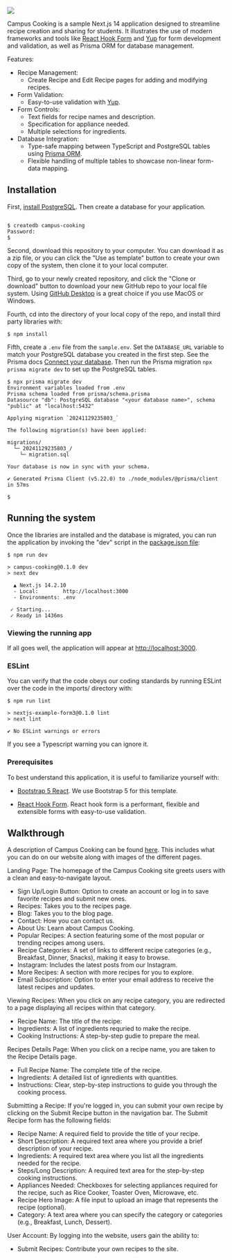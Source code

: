 ![](https://raw.githubusercontent.com/ics-software-engineering/nextjs-example-form/main/doc/create-student-page.png)

Campus Cooking is a sample Next.js 14 application designed to streamline recipe creation and sharing for students. It illustrates the use of modern frameworks and tools like [React Hook Form](https://www.react-hook-form.com/) and [Yup](https://www.npmjs.com/package/yup) for form development and validation, as well as Prisma ORM for database management.

Features: 
- Recipe Management:
  - Create Recipe and Edit Recipe pages for adding and modifying recipes.
- Form Validation:
  - Easy-to-use validation with [Yup](https://www.npmjs.com/package/yup).
- Form Controls:
  - Text fields for recipe names and description.
  - Specification for appliance needed.
  - Multiple selections for ingredients.
- Database Integration:
  - Type-safe mapping between TypeScript and PostgreSQL tables using [Prisma ORM](https://www.prisma.io/).
  - Flexible handling of multiple tables to showcase non-linear form-data mapping.

## Installation

First, [install PostgreSQL](https://www.postgresql.org/download/). Then create a database for your application.

```

$ createdb campus-cooking
Password:
$

```

Second, download this repository to your computer. You can download it as a zip file, or you can click the "Use as template" button to create your own copy of the system, then clone it to your local computer.

Third, go to your newly created repository, and click the "Clone or download" button to download your new GitHub repo to your local file system. Using [GitHub Desktop](https://desktop.github.com/) is a great choice if you use MacOS or Windows.

Fourth, cd into the directory of your local copy of the repo, and install third party libraries with:

```
$ npm install
```

Fifth, create a `.env` file from the `sample.env`. Set the `DATABASE_URL` variable to match your PostgreSQL database you created in the first step. See the Prisma docs [Connect your database](https://www.prisma.io/docs/getting-started/setup-prisma/add-to-existing-project/relational-databases/connect-your-database-typescript-postgresql). Then run the Prisma migration `npx prisma migrate dev` to set up the PostgreSQL tables.

```
$ npx prisma migrate dev
Environment variables loaded from .env
Prisma schema loaded from prisma/schema.prisma
Datasource "db": PostgreSQL database "<your database name>", schema "public" at "localhost:5432"

Applying migration `20241129235803_`

The following migration(s) have been applied:

migrations/
  └─ 20241129235803_/
    └─ migration.sql

Your database is now in sync with your schema.

✔ Generated Prisma Client (v5.22.0) to ./node_modules/@prisma/client in 57ms

$
```

## Running the system

Once the libraries are installed and the database is migrated, you can run the application by invoking the "dev" script in the [package.json file](https://github.com/Campus-Cooking/site-M1/blob/main/package.json):

```shell
$ npm run dev

> campus-cooking@0.1.0 dev
> next dev

  ▲ Next.js 14.2.10
  - Local:        http://localhost:3000
  - Environments: .env

 ✓ Starting...
 ✓ Ready in 1436ms

```

### Viewing the running app

If all goes well, the application will appear at [http://localhost:3000](http://localhost:3000).

### ESLint

You can verify that the code obeys our coding standards by running ESLint over the code in the imports/ directory with:

```
$ npm run lint

> nextjs-example-form3@0.1.0 lint
> next lint

✔ No ESLint warnings or errors
```

If you see a Typescript warning you can ignore it.

### Prerequisites

To best understand this application, it is useful to familiarize yourself with:

- [Bootstrap 5 React](https://react-bootstrap.github.io/). We use Bootstrap 5 for this template.

- [React Hook Form](https://www.react-hook-form.com/). React hook form is a performant, flexible and extensible forms with easy-to-use validation.

## Walkthrough

A description of Campus Cooking can be found [here](https://campus-cooking.github.io/college-cooking.github.io/). This includes what you can do on our website along with images of the different pages.

Landing Page:
The homepage of the Campus Cooking site greets users with a clean and easy-to-navigate layout.
- Sign Up/Login Button: Option to create an account or log in to save favorite recipes and submit new ones.
- Recipes: Takes you to the recipes page.
- Blog: Takes you to the blog page.
- Contact: How you can contact us.
- About Us: Learn about Campus Cooking.
- Popular Recipes: A section featuring some of the most popular or trending recipes among users.
- Recipe Categories: A set of links to different recipe categories (e.g., Breakfast, Dinner, Snacks), making it easy to browse.
- Instagram: Includes the latest posts from our Instagram.
- More Recipes: A section with more recipes for you to explore.
- Email Subscription: Option to enter your email address to receive the latest recipes and updates.

Viewing Recipes:
When you click on any recipe category, you are redirected to a page displaying all recipes within that category.
- Recipe Name: The title of the recipe:
- Ingredients: A list of ingredients requried to make the recipe.
- Cooking Instructions: A step-by-step gudie to prepare the meal.

Recipes Details Page: 
When you click on a recipe name, you are taken to the Recipe Details page.
- Full Recipe Name: The complete title of the recipe.
- Ingredients: A detailed list of ignredients with quantities.
- Instructions: Clear, step-by-step instructions to guide you through the cooking process.

Submitting a Recipe: 
If you're logged in, you can submit your own recipe by clicking on the Submit Recipe button in the navigation bar. The Submit Recipe form has the following fields: 
- Recipe Name: A required field to provide the title of your recipe.
- Short Description: A required text area where you provide a brief description of your recipe.
- Ingredients: A required text area where you list all the ingredients needed for the recipe.
- Steps/Long Description: A required text area for the step-by-step cooking instructions.
- Appliances Needed: Checkboxes for selecting appliances required for the recipe, such as Rice Cooker, Toaster Oven, Microwave, etc.
- Recipe Hero Image: A file input to upload an image that represents the recipe (optional).
- Category: A text area where you can specify the category or categories (e.g., Breakfast, Lunch, Dessert).

User Account:
By logging into the website, users gain the ability to: 
- Submit Recipes: Contribute your own recipes to the site.
